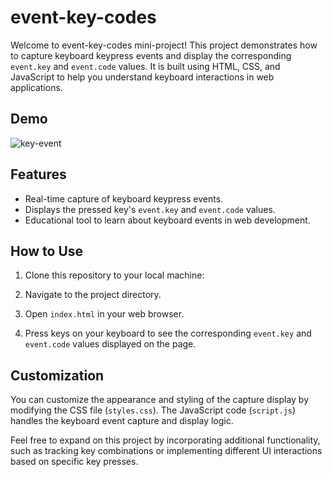 # event-key-codes

Welcome to event-key-codes mini-project! This project demonstrates how to capture keyboard keypress events and display the corresponding `event.key` and `event.code` values. It is built using HTML, CSS, and JavaScript to help you understand keyboard interactions in web applications.

## Demo
![key-event](https://github.com/Ahmed-Abou-Emran/Reactify-Mini-Projects/assets/64327685/ec763705-e3e0-4be7-bec9-a78834208ba7)

## Features

- Real-time capture of keyboard keypress events.
- Displays the pressed key's `event.key` and `event.code` values.
- Educational tool to learn about keyboard events in web development.

## How to Use

1. Clone this repository to your local machine:

2. Navigate to the project directory.

3. Open `index.html` in your web browser.

4. Press keys on your keyboard to see the corresponding `event.key` and `event.code` values displayed on the page.

## Customization

You can customize the appearance and styling of the capture display by modifying the CSS file (`styles.css`). The JavaScript code (`script.js`) handles the keyboard event capture and display logic.

Feel free to expand on this project by incorporating additional functionality, such as tracking key combinations or implementing different UI interactions based on specific key presses.
